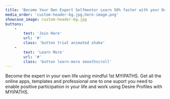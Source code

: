 ```yaml
---
title: 'Become Your Own Expert Selfmentor Learn 50% faster with your Doubtless Self from your life & work experiences'
media_order: 'custom-header-bg.jpg,hero-image.png'
showcase_image: custom-header-bg.jpg
buttons:
    -
        text: 'Join Here'
        url: '#'
        class: 'button trial animated shake'
    -
        text: 'Learn More'
        url: '#'
        class: 'button learn-more smoothscroll'
---
```


Become the expert in your own life using mindful 1st MYiPATHS. Get all the online apps, templates and professional one to one suport you need to enable positive participation in your life and work using Desire Profiles with MYiPATHS.

